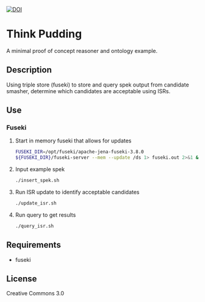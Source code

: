 [![DOI](https://zenodo.org/badge/100519665.svg)](https://zenodo.org/badge/latestdoi/100519665)


# Think Pudding
A minimal proof of concept reasoner and ontology example.

## Description
Using triple store (fuseki) to store and query spek output from candidate smasher,
determine which candidates are acceptable using ISRs.

## Use

### Fuseki

1. Start in memory fuseki that allows for updates
    ```sh
    FUSEKI_DIR=/opt/fuseki/apache-jena-fuseki-3.8.0
    ${FUSEKI_DIR}/fuseki-server --mem --update /ds 1> fuseki.out 2>&1 &
    ```

2. Input example spek
    ```sh
    ./insert_spek.sh
    ```

3. Run ISR update to identify acceptable candidates
    ```sh
    ./update_isr.sh
    ```

4. Run query to get results
    ```sh
    ./query_isr.sh
    ```

## Requirements
- fuseki

## License

Creative Commons 3.0
